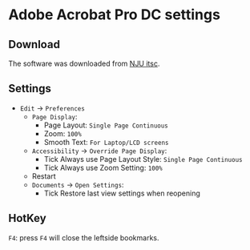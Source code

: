 # Adobe Acrobat Pro DC settings

## Download

The software was downloaded from [NJU itsc](https://itsc.nju.edu.cn/zbrj/list.htm).

## Settings

- `Edit` -> `Preferences`
  - `Page Display`:
    - Page Layout: `Single Page Continuous`
    - Zoom: `100%`
    - Smooth Text: `For Laptop/LCD screens`
  - `Accessibility` -> `Override Page Display`:
    - Tick Always use Page Layout Style: `Single Page Continuous`
    - Tick Always use Zoom Setting: `100%`
  - Restart
  - `Documents` -> `Open Settings`:
    - Tick Restore last view settings when reopening

## HotKey

`F4`: press `F4` will close the leftside bookmarks.
